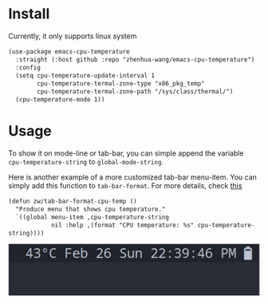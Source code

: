 # Install
Currently, it only supports linux system

```elisp
(use-package emacs-cpu-temperature
  :straight (:host github :repo "zhenhua-wang/emacs-cpu-temperature")
  :config
  (setq cpu-temperature-update-interval 1
        cpu-temperature-termal-zone-type "x86_pkg_temp"
        cpu-temperature-termal-zone-path "/sys/class/thermal/")
  (cpu-temperature-mode 1))
```

# Usage
To show it on mode-line or tab-bar, you can simple append the variable `cpu-temperature-string` to `global-mode-string`.

Here is another example of a more customized tab-bar menu-item. You can simply add this function to `tab-bar-format`. For more details, check [this](https://github.com/zhenhua-wang/emacs.d/blob/f7b174c414192392967c7499228f0a43ac0241d5/lisp/zw-exwm.el#L117-L133)
```elisp
(defun zw/tab-bar-format-cpu-temp ()
  "Produce menu that shows cpu temperature."
  `((global menu-item ,cpu-temperature-string
            nil :help ,(format "CPU temperature: %s" cpu-temperature-string))))
```

![example](example/example.png)
